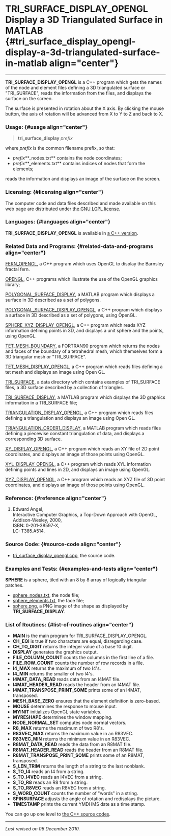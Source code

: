TRI\_SURFACE\_DISPLAY\_OPENGL\
Display a 3D Triangulated Surface in MATLAB {#tri_surface_display_opengl-display-a-3d-triangulated-surface-in-matlab align="center"}
===========================================

------------------------------------------------------------------------

**TRI\_SURFACE\_DISPLAY\_OPENGL** is a C++ program which gets the names
of the node and element files defining a 3D triangulated surface or
"TRI\_SURFACE", reads the information from the files, and displays the
surface on the screen.

The surface is presented in rotation about the X axis. By clicking the
mouse button, the axis of rotation will be advanced from X to Y to Z and
back to X.

### Usage: {#usage align="center"}

> **tri\_surface\_display** *prefix*

where *prefix* is the common filename prefix, so that:

-   *prefix***\_nodes.txt** contains the node coordinates;
-   *prefix***\_elements.txt** contains indices of nodes that form the
    elements;

reads the information and displays an image of the surface on the
screen.

### Licensing: {#licensing align="center"}

The computer code and data files described and made available on this
web page are distributed under [the GNU LGPL
license.](../../txt/gnu_lgpl.txt)

### Languages: {#languages align="center"}

**TRI\_SURFACE\_DISPLAY\_OPENGL** is available in [a C++
version](../../cpp_src/tri_surface_display_opengl/tri_surface_display_opengl.html).

### Related Data and Programs: {#related-data-and-programs align="center"}

[FERN\_OPENGL](../../cpp_src/fern_opengl/fern_opengl.html), a C++
program which uses OpenGL to display the Barnsley fractal fern.

[OPENGL](../../cpp_src/opengl/opengl.html), C++ programs which
illustrate the use of the OpenGL graphics library;

[POLYGONAL\_SURFACE\_DISPLAY](../../m_src/polygonal_surface_display/polygonal_surface_display.html),
a MATLAB program which displays a surface in 3D described as a set of
polygons.

[POLYGONAL\_SURFACE\_DISPLAY\_OPENGL](../../cpp_src/polygonal_surface_display_opengl/polygonal_surface_display_opengl.html),
a C++ program which displays a surface in 3D described as a set of
polygons, using OpenGL.

[SPHERE\_XYZ\_DISPLAY\_OPENGL](../../cpp_src/sphere_xyz_display_opengl/sphere_xyz_display_opengl.html),
a C++ program which reads XYZ information defining points in 3D, and
displays a unit sphere and the points, using OpenGL.

[TET\_MESH\_BOUNDARY](../../f_src/tet_mesh_boundary/tet_mesh_boundary.html),
a FORTRAN90 program which returns the nodes and faces of the boundary of
a tetrahedral mesh, which themselves form a 3D triangular mesh or
"TRI\_SURFACE".

[TET\_MESH\_DISPLAY\_OPENGL](../../cpp_src/tet_mesh_display_opengl/tet_mesh_display_opengl.html),
a C++ program which reads files defining a tet mesh and displays an
image using Open GL.

[TRI\_SURFACE](../../data/tri_surface/tri_surface.html), a data
directory which contains examples of TRI\_SURFACE files, a 3D surface
described by a collection of triangles.

[TRI\_SURFACE\_DISPLAY](../../m_src/tri_surface_display/tri_surface_display.html),
a MATLAB program which displays the 3D graphics information in a
TRI\_SURFACE file;

[TRIANGULATION\_DISPLAY\_OPENGL](../../cpp_src/triangulation_display_opengl/triangulation_display_opengl.html),
a C++ program which reads files defining a triangulation and displays an
image using Open GL.

[TRIANGULATION\_ORDER1\_DISPLAY](../../m_src/triangulation_order1_display/triangulation_order1_display.html),
a MATLAB program which reads files defining a piecewise constant
triangulation of data, and displays a corresponding 3D surface.

[XY\_DISPLAY\_OPENGL](../../cpp_src/xy_display_opengl/xy_display_opengl.html),
a C++ program which reads an XY file of 2D point coordinates, and
displays an image of those points using OpenGL.

[XYL\_DISPLAY\_OPENGL](../../cpp_src/xyl_display_opengl/xyl_display_opengl.html),
a C++ program which reads XYL information defining points and lines in
2D, and displays an image using OpenGL.

[XYZ\_DISPLAY\_OPENGL](../../cpp_src/xyz_display_opengl/xyz_display_opengl.html),
a C++ program which reads an XYZ file of 3D point coordinates, and
displays an image of those points using OpenGL.

### Reference: {#reference align="center"}

1.  Edward Angel,\
    Interactive Computer Graphics, a Top-Down Approach with OpenGL,\
    Addison-Wesley, 2000,\
    ISBN: 0-201-38597-X,\
    LC: T385.A514.

### Source Code: {#source-code align="center"}

-   [tri\_surface\_display\_opengl.cpp](tri_surface_display_opengl.cpp),
    the source code.

### Examples and Tests: {#examples-and-tests align="center"}

**SPHERE** is a sphere, tiled with an 8 by 8 array of logically
triangular patches.

-   [sphere\_nodes.txt](sphere_nodes.txt), the node file;
-   [sphere\_elements.txt](sphere_elements.txt), the face file;
-   [sphere.png](sphere.png), a PNG image of the shape as displayed by
    **TRI\_SURFACE\_DISPLAY**.

### List of Routines: {#list-of-routines align="center"}

-   **MAIN** is the main program for TRI\_SURFACE\_DISPLAY\_OPENGL.
-   **CH\_EQI** is true if two characters are equal, disregarding case.
-   **CH\_TO\_DIGIT** returns the integer value of a base 10 digit.
-   **DISPLAY** generates the graphics output.
-   **FILE\_COLUMN\_COUNT** counts the columns in the first line of a
    file.
-   **FILE\_ROW\_COUNT** counts the number of row records in a file.
-   **I4\_MAX** returns the maximum of two I4's.
-   **I4\_MIN** returns the smaller of two I4's.
-   **I4MAT\_DATA\_READ** reads data from an I4MAT file.
-   **I4MAT\_HEADER\_READ** reads the header from an I4MAT file.
-   **I4MAT\_TRANSPOSE\_PRINT\_SOME** prints some of an I4MAT,
    transposed.
-   **MESH\_BASE\_ZERO** ensures that the element definition is
    zero-based.
-   **MOUSE** determines the response to mouse input.
-   **MYINIT** initializes OpenGL state variables.
-   **MYRESHAPE** determines the window mapping.
-   **NODE\_NORMAL\_SET** computes node normal vectors.
-   **R8\_MAX** returns the maximum of two R8's.
-   **R83VEC\_MAX** returns the maximum value in an R83VEC.
-   **R83VEC\_MIN** returns the minimum value in an R83VEC.
-   **R8MAT\_DATA\_READ** reads the data from an R8MAT file.
-   **R8MAT\_HEADER\_READ** reads the header from an R8MAT file.
-   **R8MAT\_TRANSPOSE\_PRINT\_SOME** prints some of an R8MAT,
    transposed.
-   **S\_LEN\_TRIM** returns the length of a string to the last
    nonblank.
-   **S\_TO\_I4** reads an I4 from a string.
-   **S\_TO\_I4VEC** reads an I4VEC from a string.
-   **S\_TO\_R8** reads an R8 from a string.
-   **S\_TO\_R8VEC** reads an R8VEC from a string.
-   **S\_WORD\_COUNT** counts the number of "words" in a string.
-   **SPINSURFACE** adjusts the angle of rotation and redisplays the
    picture.
-   **TIMESTAMP** prints the current YMDHMS date as a time stamp.

You can go up one level to [the C++ source codes](../cpp_src.html).

------------------------------------------------------------------------

*Last revised on 06 December 2010.*
